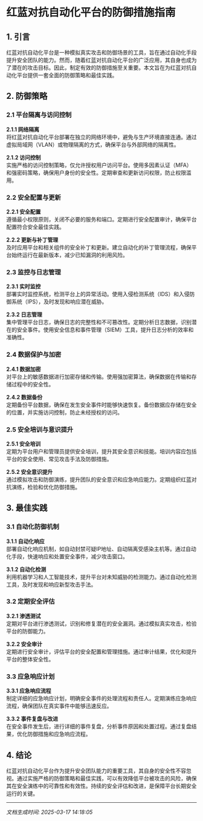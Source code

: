 # 红蓝对抗自动化平台的防御措施指南

## 1. 引言

红蓝对抗自动化平台是一种模拟真实攻击和防御场景的工具，旨在通过自动化手段提升安全团队的能力。然而，随着红蓝对抗自动化平台的广泛应用，其自身也成为了潜在的攻击目标。因此，制定有效的防御措施至关重要。本文旨在为红蓝对抗自动化平台提供一套全面的防御策略和最佳实践。

## 2. 防御策略

### 2.1 平台隔离与访问控制

**2.1.1 网络隔离**  
将红蓝对抗自动化平台部署在独立的网络环境中，避免与生产环境直接连通。通过虚拟局域网（VLAN）或物理隔离的方式，确保平台与外部网络的隔离性。

**2.1.2 访问控制**  
实施严格的访问控制策略，仅允许授权用户访问平台。使用多因素认证（MFA）和强密码策略，确保用户身份的安全性。定期审查和更新访问权限，防止权限滥用。

### 2.2 安全配置与更新

**2.2.1 安全配置**  
遵循最小权限原则，关闭不必要的服务和端口。定期进行安全配置审计，确保平台配置符合安全最佳实践。

**2.2.2 更新与补丁管理**  
及时应用平台和相关组件的安全补丁和更新。建立自动化的补丁管理流程，确保平台始终运行在最新版本，减少已知漏洞的利用风险。

### 2.3 监控与日志管理

**2.3.1 实时监控**  
部署实时监控系统，检测平台上的异常活动。使用入侵检测系统（IDS）和入侵防御系统（IPS），及时发现和响应潜在威胁。

**2.3.2 日志管理**  
集中管理平台日志，确保日志的完整性和不可篡改性。定期分析日志数据，识别潜在的安全事件。使用安全信息和事件管理（SIEM）工具，提升日志分析的效率和准确性。

### 2.4 数据保护与加密

**2.4.1 数据加密**  
对平台上的敏感数据进行加密存储和传输。使用强加密算法，确保数据在传输和存储过程中的安全性。

**2.4.2 数据备份**  
定期备份平台数据，确保在发生安全事件时能够快速恢复。备份数据应存储在安全的位置，并实施访问控制，防止未经授权的访问。

### 2.5 安全培训与意识提升

**2.5.1 安全培训**  
定期为平台用户和管理员提供安全培训，提升其安全意识和技能。培训内容应包括平台的安全使用、常见攻击手法及防御措施。

**2.5.2 安全意识提升**  
通过模拟攻击和防御演练，提升团队的安全意识和应急响应能力。定期组织红蓝对抗演练，检验和优化防御措施。

## 3. 最佳实践

### 3.1 自动化防御机制

**3.1.1 自动化响应**  
部署自动化响应机制，如自动封禁可疑IP地址、自动隔离受感染主机等。通过自动化手段，快速响应和处置安全事件，减少攻击窗口。

**3.1.2 自动化检测**  
利用机器学习和人工智能技术，提升平台对未知威胁的检测能力。通过自动化检测工具，及时发现和响应新型攻击手法。

### 3.2 定期安全评估

**3.2.1 渗透测试**  
定期对平台进行渗透测试，识别和修复潜在的安全漏洞。通过模拟真实攻击，检验平台的防御能力。

**3.2.2 安全审计**  
定期进行安全审计，评估平台的安全配置和管理措施。通过审计结果，优化和提升平台的整体安全性。

### 3.3 应急响应计划

**3.3.1 应急响应流程**  
制定详细的应急响应计划，明确安全事件的处理流程和责任人。定期演练应急响应流程，确保团队在真实事件中能够迅速反应。

**3.3.2 事件复盘与改进**  
在安全事件发生后，进行详细的事件复盘，分析事件原因和处置过程。通过复盘结果，优化防御措施和应急响应流程。

## 4. 结论

红蓝对抗自动化平台作为提升安全团队能力的重要工具，其自身的安全性不容忽视。通过实施严格的防御策略和最佳实践，可以有效降低平台被攻击的风险，确保其在安全演练中的可靠性和有效性。持续的安全评估和改进，是保障平台长期安全运行的关键。

---

*文档生成时间: 2025-03-17 14:18:05*
